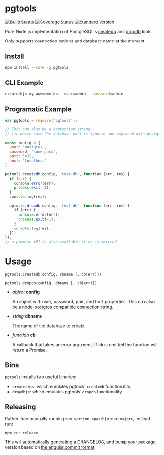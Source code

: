 # pgtools

[![Build
Status](https://travis-ci.org/olalonde/pgtools.svg?branch=master)](https://travis-ci.org/olalonde/pgtools)
[![Coverage Status](https://coveralls.io/repos/github/olalonde/pgtools/badge.svg?branch=master)](https://coveralls.io/github/olalonde/pgtools?branch=master)
[![Standard Version](https://img.shields.io/badge/release-standard%20version-brightgreen.svg)](https://github.com/conventional-changelog/standard-version)


Pure Node.js implementation of PostgreSQL's
[createdb](http://www.postgresql.org/docs/9.4/static/app-createdb.html)
and
[dropdb](http://www.postgresql.org/docs/9.4/static/app-dropdb.html)
tools.

Only supports connection options and database name at the moment.

## Install

```bash
npm install --save -g pgtools
```

## CLI Example

```bash
createdbjs my_awesome_db --user=admin --password=admin
```

## Programatic Example

```javascript
var pgtools = require('pgtools');

// This can also be a connection string
// (in which case the database part is ignored and replaced with postgres)

const config = {
  user: 'postgres',
  password: 'some pass',
  port: 5432,
  host: 'localhost'
}

pgtools.createdb(config, 'test-db', function (err, res) {
  if (err) {
    console.error(err);
    process.exit(-1);
  }
  console.log(res);

  pgtools.dropdb(config, 'test-db', function (err, res) {
    if (err) {
      console.error(err);
      process.exit(-1);
    }
    console.log(res);
  });
});
// a promise API is also available if cb is omitted
```

# Usage

`pgtools.createdb(config, dbname [, cb(err)])`

`pgtools.dropdb(config, dbname [, cb(err)])`

* _object_ __config__

    An object with user, password, port, and host properties. This can
    also be a node-postgres compatible connection string.

* _string_ __dbname__

    The name of the database to create.

* _function_ __cb__

    A callback that takes an error argument. If cb is omitted the
    function will return a Promise.

## Bins

`pgtools` installs two useful binaries:

* `createdbjs`: which emulates pgtools' `createdb` functionality.
* `dropdbjs`: which emulates pgtools' `dropdb` functionality.

## Releasing

Rather than manually running `npm version <patch|minor|major>`, instead run:

```
npm run release
```

This will automatically generating a CHANGELOG, and bump your package version
based on [the angular commit format](https://github.com/conventional-changelog/conventional-changelog-angular/blob/master/convention.md).
